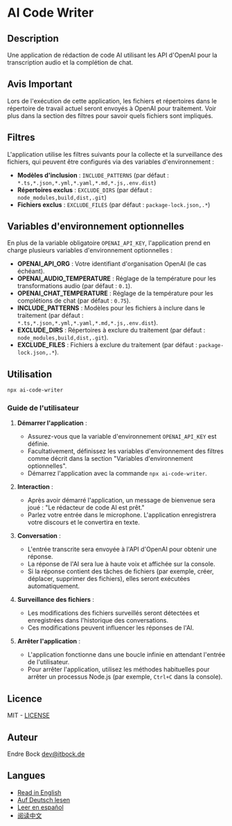 # AI Code Writer

## Description

Une application de rédaction de code AI utilisant les API d'OpenAI pour la transcription audio et la complétion de chat.

## Avis Important

Lors de l'exécution de cette application, les fichiers et répertoires dans le répertoire de travail actuel seront
envoyés à OpenAI pour traitement. Voir plus dans la section des filtres pour savoir quels fichiers sont impliqués.

## Filtres

L'application utilise les filtres suivants pour la collecte et la surveillance des fichiers, qui peuvent être configurés
via des variables d'environnement :

- **Modèles d'inclusion** : `INCLUDE_PATTERNS` (par défaut : `*.ts,*.json,*.yml,*.yaml,*.md,*.js,.env.dist`)
- **Répertoires exclus** : `EXCLUDE_DIRS` (par défaut : `node_modules,build,dist,.git`)
- **Fichiers exclus** : `EXCLUDE_FILES` (par défaut : `package-lock.json,.*`)

## Variables d'environnement optionnelles

En plus de la variable obligatoire `OPENAI_API_KEY`, l'application prend en charge plusieurs variables d'environnement
optionnelles :

- **OPENAI_API_ORG** : Votre identifiant d'organisation OpenAI (le cas échéant).
- **OPENAI_AUDIO_TEMPERATURE** : Réglage de la température pour les transformations audio (par défaut : `0.1`).
- **OPENAI_CHAT_TEMPERATURE** : Réglage de la température pour les complétions de chat (par défaut : `0.75`).
- **INCLUDE_PATTERNS** : Modèles pour les fichiers à inclure dans le traitement (par
  défaut : `*.ts,*.json,*.yml,*.yaml,*.md,*.js,.env.dist`).
- **EXCLUDE_DIRS** : Répertoires à exclure du traitement (par défaut : `node_modules,build,dist,.git`).
- **EXCLUDE_FILES** : Fichiers à exclure du traitement (par défaut : `package-lock.json,.*`).

## Utilisation

```sh
npx ai-code-writer
```

### Guide de l'utilisateur

1. **Démarrer l'application** :
    - Assurez-vous que la variable d'environnement `OPENAI_API_KEY` est définie.
    - Facultativement, définissez les variables d'environnement des filtres comme décrit dans la section "Variables
      d'environnement optionnelles".
    - Démarrez l'application avec la commande `npx ai-code-writer`.

2. **Interaction** :
    - Après avoir démarré l'application, un message de bienvenue sera joué : "Le rédacteur de code AI est prêt."
    - Parlez votre entrée dans le microphone. L'application enregistrera votre discours et le convertira en texte.

3. **Conversation** :
    - L'entrée transcrite sera envoyée à l'API d'OpenAI pour obtenir une réponse.
    - La réponse de l'AI sera lue à haute voix et affichée sur la console.
    - Si la réponse contient des tâches de fichiers (par exemple, créer, déplacer, supprimer des fichiers), elles seront
      exécutées automatiquement.

4. **Surveillance des fichiers** :
    - Les modifications des fichiers surveillés seront détectées et enregistrées dans l'historique des conversations.
    - Ces modifications peuvent influencer les réponses de l'AI.

5. **Arrêter l'application** :
    - L'application fonctionne dans une boucle infinie en attendant l'entrée de l'utilisateur.
    - Pour arrêter l'application, utilisez les méthodes habituelles pour arrêter un processus Node.js (par
      exemple, `Ctrl+C` dans la console).

## Licence

MIT - [LICENSE](./LICENSE)

## Auteur

Endre Bock <dev@itbock.de>

## Langues

- [Read in English](./README.md)
- [Auf Deutsch lesen](./README_de.md)
- [Leer en español](./README_es.md)
- [阅读中文](./README_zh.md)

